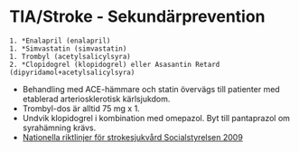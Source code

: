 TIA/Stroke - Sekundärprevention
===============================

    1. *Enalapril (enalapril)
    1. *Simvastatin (simvastatin)
    1. Trombyl (acetylsalicylsyra)
    2. *Clopidogrel (klopidogrel) eller Asasantin Retard (dipyridamol+acetylsalicylsyra)

-   Behandling med ACE-hämmare och statin övervägs till patienter med
    etablerad arteriosklerotisk kärlsjukdom.
-   Trombyl-dos är alltid 75 mg x 1.
-   Undvik klopidogrel i kombination med omepazol. Byt till pantaprazol om
    syrahämning krävs.
-   [Nationella riktlinjer för strokesjukvård Socialstyrelsen 2009](http://www.socialstyrelsen.se/nationellariktlinjerforstrokesjukvard)
